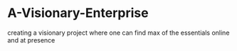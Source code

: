 # A-Visionary-Enterprise
creating a visionary project where one can find max of the essentials online and at presence
